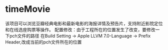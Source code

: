# timeMovie
该项目可以浏览豆瓣经典电影和最新电影的海报详情及预告片，支持附近影院定位和在线选座购票等操作。
配置修改：由于工程所在的位置发生了改变，要修改一下pch文件的路径
          在Build Setting -> Apple LLVM 7.0-Language -> Prefix Header,改成当前的pch文件所在的位置
